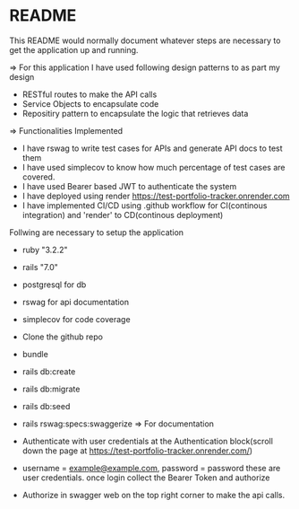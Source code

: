 # README

This README would normally document whatever steps are necessary to get the
application up and running.

=> For this application I have used following design patterns to as part my design
 * RESTful routes to make the API calls
 * Service Objects to encapsulate code
 * Repositiry pattern to encapsulate the logic that retrieves data

=> Functionalities Implemented 
  * I have rswag to write test cases for APIs and generate API docs to test them
  * I have used simplecov to know how much percentage of test cases are covered.
  * I have used Bearer based JWT to authenticate the system
  * I have deployed using render https://test-portfolio-tracker.onrender.com
  * I have implemented CI/CD using .github workflow for CI(continous integration) and 'render' to CD(continous deployment)

Follwing are necessary to setup the application

* ruby "3.2.2"

* rails "7.0"


* postgresql for db

* rswag for api documentation

* simplecov for code coverage

* Clone the github repo

* bundle 

* rails db:create

* rails db:migrate

* rails db:seed

* rails rswag:specs:swaggerize => For documentation

* Authenticate with user credentials at the Authentication block(scroll down the page at https://test-portfolio-tracker.onrender.com/)

* username = example@example.com, password = password these are user credentials. once login collect the Bearer Token and authorize

* Authorize in swagger web on the top right corner to make the api calls.


